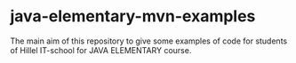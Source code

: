 # java-elementary-mvn-examples
The main aim of this repository to give some examples of code for students of Hillel IT-school for JAVA ELEMENTARY course.
